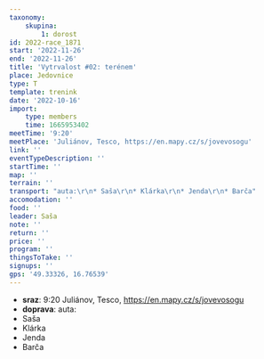 ```yaml
---
taxonomy:
    skupina:
        1: dorost
id: 2022-race_1871
start: '2022-11-26'
end: '2022-11-26'
title: 'Vytrvalost #02: terénem'
place: Jedovnice
type: T
template: trenink
date: '2022-10-16'
import:
    type: members
    time: 1665953402
meetTime: '9:20'
meetPlace: 'Juliánov, Tesco, https://en.mapy.cz/s/jovevosogu'
link: ''
eventTypeDescription: ''
startTime: ''
map: ''
terrain: ''
transport: "auta:\r\n* Saša\r\n* Klárka\r\n* Jenda\r\n* Barča"
accomodation: ''
food: ''
leader: Saša
note: ''
return: ''
price: ''
program: ''
thingsToTake: ''
signups: ''
gps: '49.33326, 16.76539'
---
```


* **sraz**: 9:20 Juliánov, Tesco, https://en.mapy.cz/s/jovevosogu
* **doprava**: auta:
* Saša
* Klárka
* Jenda
* Barča
